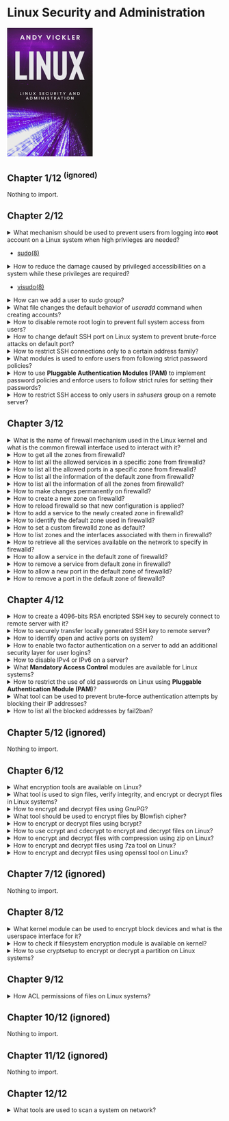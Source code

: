 # Linux Security and Administration
<img src="../covers/linux-security-and-administration.jpg" width="200"/>

## Chapter 1/12 <sup>(ignored)</sup>

Nothing to import.

## Chapter 2/12

<details>
<summary>What mechanism should be used to prevent users from logging into <b>root</b> account on a Linux system when high privileges are needed?</summary>

> Using `sudo` accounts.
>
> ---
> **Resources**
> -
> ---
> **References**
> ---
</details>

* [sudo(8)](https://manpages.org/sudo/8)

<details>
<summary>How to reduce the damage caused by privileged accessibilities on a system while these privileges are required?</summary>

> Using a limited access account and by separating fine grained privileges into activities, causes damage to whole system reduced.
>
> ---
> **Resources**
> -
> ---
> **References**
> ---
</details>

* [visudo(8)](https://manpages.org/visudo/8)

<details>
<summary>How can we add a user to <i>sudo</i> group?</summary>

> On account creation:
>
> ```sh
> useradd -s /bin/bash -m -G sudo <username>
> ``````
>
> > After account creation:
>
> ```sh
> usermod -a -G sudo <username>
> ``````
>
> ---
> **Resources**
> -
> ---
> **References**
> - [useradd(8)](https://manpages.org/useradd/8)
> ---
</details>


<details>
<summary>What file changes the default behavior of <i>useradd</i> command when creating accounts?</summary>

> ```sh
> /etc/login.defs
> ``````
>
> ---
> **Resources**
> -
> ---
> **References**
> - [login.defs(5)](https://manpages.org/logindefs/5)
---
</details>

<details>
<summary>How to disable remote root login to prevent full system access from users?</summary>

> **Description**
>
> Set following configuration variable to `no` in `sshd` configuration:
>
> ```sh
> sudoedit /etc/ssh/sshd_config
> ``````
>
> ```conf
> PermitRootLogin no
> ``````
>
> And restart `sshd.service` on `systemd`:
>
> ```sh
> sudo systemctl restart sshd.service
> ``````
>
> ---
> **Resources**
> -
> ---
> **References**
> - [sshd\_config(5)](https://manpages.org/sshd_config/5)
> ---
</details>

<details>
<summary>How to change default SSH port on Linux system to prevent brute-force attacks on default port?</summary>

> ```sh
> sudoedit /etc/ssh/sshd_config
> ``````
>
> ```conf
> Port 9292
> ``````
>
> ---
> **Resources**
> -
> ---
> **References**
> ---
</details>

<details>
<summary>How to restrict SSH connections only to a certain address family?</summary>

> ```sh
> sudoedit /etc/ssh/sshd_config
> ``````
>
> ```conf
> AddressFamily inet
> ``````
>
> ```sh
> sudo systemctl reload ssh
> ``````
>
> ---
> **Resources**
> -
>
> ---
> **References**
> ---
</details>

<details>
<summary>What modules is used to enfore users from following strict password policies?</summary>

> **Pluggable Authentication Modules (PAM)**
>
> **CentOS** and **Red Hat** distros already come with **PAM** enabled.
>
> *archlinux*
> ```sh
> sudo pacman -S pam
> ``````
>
> *debian*
> ```sh
> sudo apt install libpam-cracklib
> ``````
>
> ---
> **Resources**
> -

> **References**
> - [pam(8)](https://manpages.org/pam/8)
> ---
</details>

<details>
<summary>How to use <b>Pluggable Authentication Modules (PAM)</b> to implement password policies and enforce users to follow strict rules for setting their passwords?</summary>

> Configure **PAM** by editing following configuration file:
>
> ```sh
> sudoedit /etc/pam.d/passwd
> ``````
>
> Uncomment the line having following content:
>
> ```conf
> password required pam_cracklib.so difok=2 minlen=8 dcredit=2 ocredit=2 retry=3
> ``````
>
> * `difok`: check the number of characters used in the current password compared to previous one.
> * `minlen`: minimum length every password should have.
> * `dcredit`: the least number of numerals every password should have.
> * `ocredit`: the least number of special characters(?) every password should have.
> * `retry`: the number of times users can enter an incorrect password before getting locked.
>
> ---
> **Resources**
> -
>
> ---
> **References**
> - [pam.d(5)](https://manpages.org/pamd/5)
> - [pam.conf(5)](https://manpages.org/pamconf/5)
> ---
</details>

<details>
<summary>How to restrict SSH access to only users in <i>sshusers</i> group on a remote server?</summary>

> **Description**
>
> Create a new group called `sshusers`:
>
> ```sh
> sudo groupadd sshusers
> ``````
>
> Add appropriate users to this group:
>
> ```sh
> sudo usermod -a -G sshusers <username>
> ``````
>
> Allow users of this group to login in `/etc/ssh/sshd_config` configuration file:
>
> ```sh
> AllowGroups sshusers
> ``````
>
> Restart `sshd.service`:
>
> ```sh
> sudo systemctl restart sshd.service
> ``````
>
> Using this configuration, a user who does not belong to this specific group
> will be prevented to access to the server over SSH; their passwords may be
> entered correctly, but they will not be given access. This reduces the chance
> of people hacking the server through brute force attacks.
>
> ---
> **Resources**
> -
>
> ---
> **References**
> - [ssh(1)](https://manpages.org/ssh/1)
> - [sshd(8)](https://manpages.org/sshd/8)
> - [sshd\_config(5)](https://manpages.org/sshd_config/5)
---
</details>

## Chapter 3/12

<details>
<summary>What is the name of firewall mechanism used in the Linux kernel and what is the common firewall interface used to interact with it?</summary>

> - `netfilter` is the Linux firewall implemented in kernel.
> - `iptables` is a simple firewall interface to `netfilter`.
> - `firewalld` is also a commonly used firewall interface to `netfilter`.
>
> *archlinux*
> ```sh
> sudo pacman -S iptables firewalld
> ``````
>
> Enable only one of interfaces:
>
> ```sh
> sudo systemctl enable --now firewalld
> ``````
>
> ---
> **Resources**
> -
> ---
> **References**
> ---
</details>

<details>
<summary>How to get all the zones from firewalld?</summary>

> **Description**
>
> ```sh
> firewall-cmd --get-zones
> ``````
>
> ---
> **Resources**
> -
> ---
> **References**
> ---
</details>

<details>
<summary>How to list all the allowed services in a specific zone from firewalld?</summary>

> **Description**
>
> ```sh
> sudo firewall-cmd --zone public --list-services
> ``````
>
> ---
> **Resources**
> -
> ---
> **References**
> ---
</details>

<details>
<summary>How to list all the allowed ports in a specific zone from firewalld?</summary>

> **Description**
>
> ```sh
> sudo firewall-cmd --zone public --list-ports
> ``````
>
> ---
> **Resources**
> -
> ---
> **References**
> ---
</details>

<details>
<summary>How to list all the information of the default zone from firewalld?</summary>

> **Description**
>
> ```sh
> sudo firewall-cmd --list-all
> ``````
>
> ---
> **Resources**
> -
>
> ---
> **References**
> ---
</details>

<details>
<summary>How to list all the information of all the zones from firewalld?</summary>

> ```sh
> sudo firewall-cmd --list-all-zones
> ``````
>
> ---
> **Resources**
> -
>
> ---
> **References**
> ---
</details>

<details>
<summary>How to make changes permanently on firewalld?</summary>

> Use `--permanent` optional argument to make changes take effect even after reboot.
>
> ---
> **Resources**
> -
> ---
> **References**
> ---
</details>

<details>
<summary>How to create a new zone on firewalld?</summary>

> **Description**
>
> ```sh
> sudo firewall-cmd --new-zone corp --permanent
> ``````
>
> ---
> **Resources**
> -
> ---
> **References**
> ---
</details>

<details>
<summary>How to reload firewalld so that new configuration is applied?</summary>

> **Description**
>
> ```sh
> sudo firewall-cmd --reload
> ``````
>
> ---
> **Resources**
> -
> ---
> **References**
> ---
</details>

<details>
<summary>How to add a service to the newly created zone in firewalld?</summary>

> **Description**
>
> ```sh
> sudo firewall-cmd --zone corp --add-service ssh --permanent
> sudo firewall-cmd --reload
> ``````
>
> ---
> **Resources**
> -
> ---
> **References**
> ---
</details>

<details>
<summary>How to identify the default zone used in firewalld?</summary>

> ```sh
> sudo firewall-cmd --get-default
> ``````
>
> ---
> **Resources**
> -
> ---
> **References**
> ---
</details>

<details>
<summary>How to set a custom firewalld zone as default?</summary>

> You should already allow `ssh` service in new zone to prevent losing access to the server once new zone was set to the interface.
>
> The firewalld will access the default zone for every command is used unless any other zone is specified.
>
> ```sh
> sudo firewall-cmd --change-interface <interface> --zone corp --permanent
> sudo firewall-cmd --set-default corp
> ``````
>
> ---
> **Resources**
> -
> ---
> **References**
> ---
</details>

<details>
<summary>How to list zones and the interfaces associated with them in firewalld?</summary>

> **Description**
>
> ```sh
> sudo firewall-cmd --get-active-zones
> ``````
>
> ---
> **Resources**
> -
> ---
> **References**
> ---
</details>

<details>
<summary>How to retrieve all the services available on the network to specify in firewalld?</summary>

> **Description**
>
> ```sh
> sudo firewall-cmd --get-services
> ``````
>
> ---
> **Resources**
> -
> ---
> **References**
> ---
</details>

<details>
<summary>How to allow a service in the default zone of firewalld?</summary>

> **Description**
>
> ```sh
> sudo systemctl enable --now <service>
> sudo firewall-cmd --add-service <service> --permanent
> sudo firewall-cmd --reload
> ``````
>
> ---
> **Resources**
> -
> ---
> **References**
> ---
</details>

<details>
<summary>How to remove a service from default zone in firewalld?</summary>

> ```sh
> sudo firewall-cmd --remove-service <service> --permanent
> sudo firewall-cmd --reload
> sudo systemctl disable --now <service>
> ``````
>
> ---
> **Resources**
> -
>
> ---
> **References**
> ---
</details>

<details>
<summary>How to allow a new port in the default zone of firewalld?</summary>

> ```sh
> sudo firewall-cmd --add-port 1622/tcp --permanent
> sudo firewall-cmd --reload
> ``````
>
> ---
> **Resources**
> -
> ---
> **References**
> ---
</details>

<details>
<summary>How to remove a port in the default zone of firewalld?</summary>

> **Description**
>
> ```sh
> sudo firewall-cmd --remove-port 1622/tcp --permanent
> sudo fierwall-cmd --reload
> ``````
>
> ---
> **Resources**
> -
>
> ---
> **References**
> ---
</details>

## Chapter 4/12

<details>
<summary>How to create a 4096-bits RSA encripted SSH key to securely connect to remote server with it?</summary>

> ```sh
> ssh-keygen -t rsa -b 4096 -C "user@domain.tld" -f ~/.ssh/user_rsa
> ``````
>
> ---
> **Resources**
> -
> ---
> **References**
> ---
</details>

<details>
<summary>How to securely transfer locally generated SSH key to remote server?</summary>

> ```sh
> ssh-copy-id -i ~/.ssh/user_rsa.pub -p <port> user@domain.tld
> ``````
>
> ---
> **Resources**
> -
>
> ---
> **References**
> ---
</details>

<details>
<summary>How to identify open and active ports on system?</summary>

> *deprecated*
> ```sh
> netstat -tuwlpn
> ``````
>
> *common*
> ```sh
> ss -tuwlpn
> ``````
>
> ---
> **Resources**
> -
> ---
> **References**
> ---
</details>

<details>
<summary>How to enable two factor authentication on a server to add an additional security layer for user logins?</summary>

> *archlinux*
> ```sh
> sudo pacman -S libpam-google-authenticator
> ``````
>
> *debian*
> ```sh
> sudo apt install libpam-google-authenticator
> ``````
>
> Setup a key:
>
> ```sh
> google-authenticator
> ``````
>
> Edit `sshd` service configuration:
>
> ```sh
> sudoedit /etc/ssh/sshd_config
> ``````
>
> ```conf
> UsePAM yes
> ChallengeResponseAuthentication yes
> ``````
>
> ```sh
> sudo systemctl reload sshd
> ``````
>
> Edit `pam` configuration:
>
> ```sh
> sudoedit /etc/pam.d/sshd
> ``````
>
> Add the following line:
>
> ```conf
> auth    required    pam_google_authenticator.so
> ``````
>
> ---
> **Resources**
> -
>
> ---
> **References**
> ---
</details>

<details>
<summary>How to disable IPv4 or IPv6 on a server?</summary>

> **Description**
>
> ```sh
> sudoedit /etc/sysconfig/network
> ``````
>
> ```conf
> NETWORKING_IPV6=no
> IPV6INIT=no
> ``````
>
> ---
> **Resources**
> -
> ---
> **References**
> ---
</details>

<details>
<summary>What <b>Mandatory Access Control</b> modules are available for Linux systems?</summary>

> ```sh
> sudo apt install selinux-basics selinux-policy-default auditd
> ``````
>
> ---
> **Resources**
> -
> ---
> **References**
> ---
</details>

<details>
<summary>How to restrict the use of old passwords on Linux using <b>Pluggable Authentication Module (PAM)</b>?</summary>

> Edit **PAM** configuration file:
>
> ```sh
> sudoedit /etc/pam.d/system-auth
> ``````
>
> Add following lines:
>
> ```conf
> auth    sufficient  pam_unix.so likeauth nullok
> password    sufficient  pam_unix.so nullok use_authtok sha256 shadow remember=5
> ``````
>
> ---
> **Resources**
> -
> ---
> **References**
> ---
</details>

<details>
<summary>What tool can be used to prevent brute-force authentication attempts by blocking their IP addresses?</summary>

> `fail2ban` tool blocks frequently attempted login attempts.
>
> *archlinux*
> ```sh
> sudo pacman -S fail2ban
> ``````
>
> Configure the service by copying sample config file:
>
> ```sh
> cp /etc/fail2ban/jail.conf /etc/fail2ban/jail.local
> sudoedit /etc/fail2ban/jail.local
> ``````
>
> ```conf
> [sshd]
> enabled = true
> port = ssh
> protocol = tcp
> filter = sshd
> logpath = /var/log/secure
> maxretry = 5
> findtime = 600
> bantime = 600
> ``````
>
> ```sh
> sudo systemctl restart fail2ban
> ``````
>
> ---
> **Resources**
> -
>
> ---
> **References**
> ---
</details>

<details>
<summary>How to list all the blocked addresses by fail2ban?</summary>

> ```sh
> sudo fail2ban-client status ssh
> ``````
>
> ---
> **Resources**
> -
> ---
> **References**
> ---
</details>

## Chapter 5/12 (ignored)

Nothing to import.

## Chapter 6/12

<details>
<summary>What encryption tools are available on Linux?</summary>

> * gpg
> * bcrypt
> * ccrypt
> * zip (4-zip)
> * 7za (7-zip)
> * openssl
>
> ---
> **Resources**
> -
> ---
> **References**
> ---
</details>

<details>
<summary>What tool is used to sign files, verify integrity, and encrypt or decrypt files in Linux systems?</summary>

> **GNU Privacy Guard** or **GnuPG**
>
> *archlinux*
> ```sh
> sudo pacman -S gnupg
> ``````
>
> *debian*
> ```sh
> sudo apt install gnupg
> ``````
>
> ---
> **Resources**
> -
>
> ---
> **References**
> - [gnupg(7)](https://manpages.org/gnupg/7)
> - [gpgconf(1)](https://manpages.org/gnupg/1)
> - [gpg-agent(1)](https://manpages.org/gnupg/1)
> ---
</details>

<details>
<summary>How to encrypt and decrypt files using GnuPG?</summary>

> Encrypt:
>
> ```sh
> gpg -c <file>
> ``````
>
> Decrypt:
>
> ```sh
> gpg <file>
> ``````
>
> ---
> **Resources**
> -
> ---
> **References**
> ---
</details>

<details>
<summary>What tool should be used to encrypt files by Blowfish cipher?</summary>

> *archlinux*
> ```sh
> sudo pacman -S cryptsetup
> ``````
>
> *debian*
> ```sh
> sudo apt install bcrypt
> ``````
>
> ---
> **Resources**
> -
>
> ---
> **References**
> - [bcrypt(1)](https://manpages.org/bcrypt/1)
---
</details>

<details>
<summary>How to encrypt or decrypt files using bcrypt?</summary>

> **Description**
>
> Encrypt:
>
> ```sh
> bcrypt <file>.ext
> ``````
>
> Decrypt:
>
> ```sh
> bcrypt <file>.bfe
> ``````
>
> ---
> **Resources**
> -
> ---
> **References**
> ---
</details>

<details>
<summary>How to use ccrypt and cdecrypt to encrypt and decrypt files on Linux?</summary>

> Encrypt:
>
> ```sh
> ccrypt <file>
> ``````
>
> Decrypt:
>
> ```sh
> cdecrypt <file>.cpt
> ``````
>
> ---
> **Resources**
> -
>
> ---
> **References**
> ---
</details>

<details>
<summary>How to encrypt and decrypt files with compression using zip on Linux?</summary>

> Encrypt:
>
> ```sh
> zip -p <pass> <output.zip> files...
> ``````
>
> Decrypt:
>
> ```sh
> unzip <output.zip>
> ``````
>
> ---
> **Resources**
> -
> ---
> **References**
> ---
</details>

<details>
<summary>How to encrypt and decrypt files using 7za tool on Linux?</summary>

> ```sh
> 7za a -t zip -p -mem=aes256 output.zip files...
> 7za output.zip
> ``````
>
> ---
> **Resources**
> -
> ---
> **References**
> ---
</details>

<details>
<summary>How to encrypt and decrypt files using openssl tool on Linux?</summary>

> ```sh
> openssl enc -aes-256-cbc -in file -out output.dat
> openssl enc -aes-256-cbc -d -in output.dat > file
> ``````
>
> ---
> **Resources**
> -
> ---
> **References**
> ---
</details>

## Chapter 7/12 (ignored)

Nothing to import.

## Chapter 8/12

<details>
<summary>What kernel module can be used to encrypt block devices and what is the userspace interface for it?</summary>

> **Description**
>
> dm-crypt
>
> *archlinux*
> ```sh
> sudo pacman -S cryptsetup
> ``````
>
> *debian*
> ```sh
> sudo apt install cryptset
> ``````
>
> ---
> **Resources**
> -
> ---
> **References**
> ---
</details>

<details>
<summary>How to check if filesystem encryption module is available on kernel?</summary>

> ```sh
> gunzip -c /proc/config.gz | grep CONFIG_DM_CRYPT
> ``````
>
> ---
> **Resources**
> -
> ---
> **References**
> ---
</details>

<details>
<summary>How to use cryptsetup to encrypt or decrypt a partition on Linux systems?</summary>

> ```sh
> cryptsetup --version
> cryptsetup open /dev/sda1 encrypted_partition
> cryptsetup close encrypted_partition
> ``````
>
> ---
> **Resources**
> -
>
> ---
> **References**
> ---
</details>

## Chapter 9/12

<details>
<summary>How ACL permissions of files on Linux systems?</summary>

> ```sh
> getfacl <file>
> setfacl -m u::r <file>
> setfacl -x m::rx <file>
> ``````
>
> ---
> **Resources**
> -
>
> ---
> **References**
> - [acl(5)](https://manpages.org/acl/5)
> - [getfacl(1)](https://manpages.org/getfacl/1)
> - [setfacl(1)](https://manpages.org/setfacl/1)
> - [chacl(1)](https://manpages.org/chacl/1)
> ---
</details>

## Chapter 10/12 (ignored)

Nothing to import.

## Chapter 11/12 (ignored)

Nothing to import.

## Chapter 12/12

<details>
<summary>What tools are used to scan a system on network?</summary>

> **Description**
>
> - ping
> - traceroute
> - nmap
>
> ---
> **Resources**
> -
> ---
> **References**
> ---
</details>
